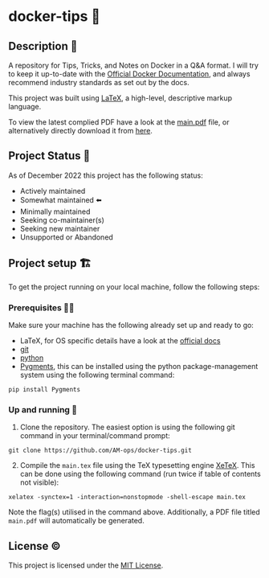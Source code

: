 # docker-tips 🐋

## Description 📝
A repository for Tips, Tricks, and Notes on Docker in a Q&A format. I will try to keep it up-to-date with the [Official Docker Documentation](https://docs.docker.com/), and always recommend industry standards as set out by the docs.

This project was built using [LaTeX](https://latex-project.org/), a high-level, descriptive markup language.

To view the latest complied PDF have a look at the [main.pdf](/main.pdf) file, or alternatively directly download it from [here](https://github.com/AM-ops/docker-tips/raw/main/main.pdf).

## Project Status 📶
As of December 2022 this project has the following status:

- Actively maintained
- Somewhat maintained ⬅️
- Minimally maintained
- Seeking co-maintainer(s)
- Seeking new maintainer
- Unsupported or Abandoned

## Project setup 🏗️

To get the project running on your local machine, follow the following steps:

### Prerequisites 🧑‍💻
Make sure your machine has the following already set up and ready to go:
- LaTeX, for OS specific details have a look at the [official docs](https://www.latex-project.org/get/)
- [git](https://git-scm.com/)
- [python](https://www.python.org/)
- [Pygments](https://pygments.org/), this can be installed using the python package-management system using the following terminal command:

```shell
pip install Pygments
```

### Up and running 🏃 

1. Clone the repository. The easiest option is using the following git command in your terminal/command prompt:
```shell
git clone https://github.com/AM-ops/docker-tips.git
```

2. Compile the `main.tex` file using the TeX typesetting engine [XeTeX](http://xetex.sourceforge.net/). This can be done using the following command (run twice if table of contents not visible):

```shell
xelatex -synctex=1 -interaction=nonstopmode -shell-escape main.tex
```

Note the flag(s) utilised in the command above. Additionally, a PDF file titled `main.pdf` will automatically be generated.

## License ©️
This project is licensed under the [MIT License](LICENSE).
